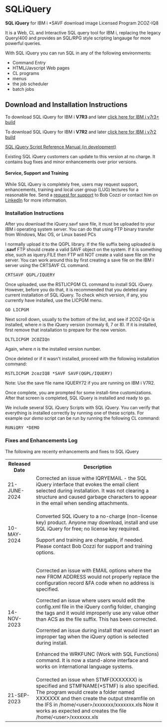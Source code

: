 # SQLiQuery
<b>SQL iQuery</b> for IBM i *SAVF download image
Licensed Program 2COZ-IQ8 
<p>It is a Web, CL and Interactive SQL query tool for IBM i, replacing the legacy Query/400 and provides an SQL/RPG style scripting langauge for more powerful queries.</p>
With SQL iQuery you can run SQL in any of the following environments:</p>
<ul><li>Command Entry</li><li>HTML/Javscript Web pages</li><li>CL programs</li><li>menus</li><li>the job scheduler</li>
<li>batch jobs</li></ul>
<h2>Download and Installation Instructions</h2> 
<p>To download SQL iQuery for IBM i <b>V7R3</b> and later <a alt="SQL iQuery *SAVF for IBM i V7R3 and later"<a href="https://www.dropbox.com/scl/fi/jw6ynqyks47h9rdtecn5v/IQUERY.zip?rlkey=n8pt6jm8mttvgl3yyqtunuhtw&dl=1">click here for IBM i v7r3+ build</a></p>
<p>To download SQL iQuery for IBM i <b>V7R2</b> and later <a href="https://www.dropbox.com/scl/fi/6es3zlfe7jltgk223522a/IQUERY72.zip?rlkey=rn7o5l1wq4lby7czol5gvlkt0&dl=1">click here for IBM i v7r2 build</a></p>
<p><a href="https://www.dropbox.com/scl/fi/3si0yp2cwgrbteggyzt66/SQL-iQuery-Script.pdf?rlkey=rpbod94h8syocrgg55w17umbj&dl=1">SQL iQuery Script Reference Manual (in development)</a></p>
<p>Existing SQL iQuery customers can update to this version at no charge. It contains bug fixes and minor enhancements over prior versions.<p>
<h4>Service, Support and Training</h4>
  <p>While SQL iQuery is completely free, users may request support, enhancements, training and local user group (LUG) lectures for a reasonable fee. 
    Send a <a href="mailto:bob@sqliquery.com?subject=SQL%20iQuery%20paid%20support%20request&body=Bob%2C%0AI%20have%20an%20SQL%20iQuery%20support%20question.%20Please%20provide%20a%20Quote%20for%20Support%20for%20the%20following%20issue%3A%0A--Insert%20your%20support%20question%20here--%0A%0AThank%20you%0A">request for support</a> to Bob Cozzi or contact him on <a href="https://www.linkedin.com/in/bob-cozzi-32432510/?lipi=urn%3Ali%3Apage%3Ad_flagship3_feed%3BCcq9zKB8QAWi%2FCSH5ZAvUg%3D%3D">LinkedIn</a> for more information.</p>
<h3>Installation Instructions</h3>
<p>After you download the iQuery.savf save file, it must be uploaded to your IBM i operating system server. You can do that using FTP binary transfer from Windows, Mac OS, or Linux based PCs</p>
I normally upload it to the QGPL library. If the file suffix being uploaded is <b>.savf</b> FTP should create a valid SAVF object on the system. If it is something else, such as iquery.FILE then FTP will NOT create a valid save file on the server.
You can work around this by first creating a save file on the IBM i server using the CRTSAVF CL command.</p>
<pre>CRTSAVF QGPL/IQUERY</pre>
<p>Once uploaded, use the RSTLICPGM CL command to install SQL iQuery. However, before you do that, it is recommended that you deleted any current installation of SQL iQuery.
To check which version, if any, you currently have installed, use the LICPGM menu.</p>
<pre>GO LICPGM </pre>
<p>Next scroll down, usually to the bottom of the list, and see if 2COZ-IQ<i>n</i> is installed, where <i>n</i> is the iQuery version (normaly 6, 7 or 8). If it is installed, first remove that installation to prepare for the new version.</p>
<pre>DLTLICPGM 2COZIQn</pre>
<p>Again, where <i>n</i> is the installed version number.</p>
<p>Once deleted or if it wasn't installed, proceed with the following installation command:</p>
<pre>RSTLICPGM 2cozIQ8 *SAVF SAVF(QGPL/IQUERY)</pre>
<p>Note: Use the save file name IQUERY72 if you are running on IBM i V7R2.</p>
<p>Once complete, you are prompted for some install-time customizations. After that screen is completed, SQL iQuery is installed and ready to go.</p>
<p>We include several SQL iQuery Scripts with SQL iQuery. You can verify that everything is installed correctly by running one of these scripts. For example our <i>demo</i> script can be run by running the following CL command:</p>
<pre>RUNiQRY *DEMO</pre>
<h3>Fixes and Enhancements Log</h3>
The following are recenty enhancements and fixes to SQL iQuery
<table>
  <tr>
    <th>Released Date</th><th>Description</th>
  </tr>
  <tr><td>21-JUNE-2024</td>
    <td>Corrected an issue withe IQRYEMAIL - the SQL iQuery interface that evokes the email client selected during installation. It was not clearing a structure and 
    caused garbage characters to appear in the email when sending attachments.</td>
  </tr>
  <tr><td>10-MAY-2024</td>
  <td><p>Converted SQL iQuery to a no-charge (non-license key) product. Anyone may download, install and use SQL iQuery for free; no license key required.</p>
    <p>Support and training are chargable, if needed. Please contact Bob Cozzi for support and training options.</p></td></tr>
  <tr>
    <td >14-NOV-2023</td>
    <td><p>Corrected an issue with EMAIL options where the new FROM ADDRESS would not
              properly replace the configuration record &FA code when no address is specified.</p>
           <p>Corrected an issue where users would edit the config.xml file in the iQuery config
              folder, changing the <excel> tags and it would improperly use any value other than
              ACS as the file suffix. This has been corrected.</p>
           <p>Corrented an issue during install that would insert an improper <excel> tag
              when the iQuery option is selected during install.</p>
           <p>Enhanced the WRKFUNC (Work with SQL Functions) command. It is now a stand-alone
              interface and works on international language systems.</p>
   </td>
  </tr>
<tr>
  <td>21-SEP-2023</td><td>Corrected an issue when STMF(XXXXXXX) is specified and STMFNAME(*STMF) is also
              specified. The program would create a folder named XXXXXXX and then create
              the output streamfile on the IFS in /home/&lt;user&gt;/xxxxxxx/xxxxxxx.xls
              Now it works as expected and creates the file /home/&lt;user&gt;/xxxxxxx.xls</td>
                
</tr>
</table>
